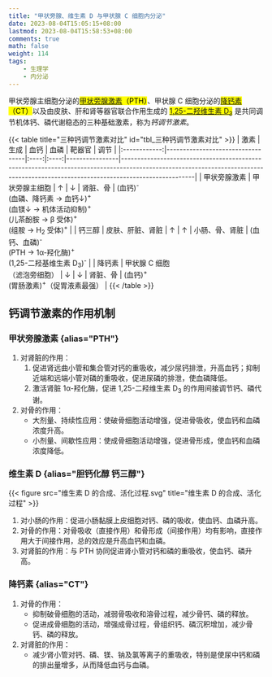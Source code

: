 ```yaml
---
title: "甲状旁腺、维生素 D 与甲状腺 C 细胞内分泌"
date: 2023-08-04T15:05:15+08:00
lastmod: 2023-08-04T15:58:53+08:00
comments: true
math: false
weight: 114
tags:
    - 生理学
    - 内分泌
---
```


甲状旁腺主细胞分泌的<mark>[甲状旁腺激素](#甲状旁腺激素)（PTH）</mark>、甲状腺 C 细胞分泌的<mark>[降钙素](#降钙素)（CT）</mark>以及由皮肤、肝和肾等器官联合作用生成的 <mark>[1,25-二羟维生素 D<sub>3</sub>](#维生素-d)</mark> 是共同调节机体钙、磷代谢稳态的三种基础激素，称为*钙调节激素*。

<!--more-->

{{< table title="三种钙调节激素对比" id="tbl_三种钙调节激素对比" >}}
|     激素     | 生成                             | 血钙 | 血磷 | 靶器官         | 调节                                                                                                                                                                             |
|:------------:|----------------------------------|:----:|:----:|----------------|----------------------------------------------------------------------------------------------------------------------------------------------------------------------------------|
| 甲状旁腺激素 | 甲状旁腺主细胞                   |   ↑  |   ↓  | 肾脏、骨       | (血钙)<sup>-</sup><br/>(血磷、降钙素 → 血钙↓)<sup>+</sup><br/>(血镁↓ → 机体活动抑制)<sup>+</sup><br/>(儿茶酚胺 → β 受体)<sup>+</sup><br/>(组胺 → H<sub>2</sub> 受体)<sup>+</sup> |
|    钙三醇    | 皮肤、肝脏、肾脏                 |   ↑  |   ↑  | 小肠、骨、肾脏 | (血钙、血磷)<sup>-</sup><br/>(PTH → 1α-羟化酶)<sup>+</sup><br/>(1,25-二羟基维生素 D<sub>3</sub>)<sup>-</sup>                                                                     |
|    降钙素    | 甲状腺 C 细胞<br/>（滤泡旁细胞） |   ↓  |   ↓  | 肾脏、骨       | (血钙)<sup>+</sup><br/>(胃肠激素)<sup>+</sup>（促胃液素最强）                                                                                                                    |
{{< /table >}}

## 钙调节激素的作用机制

### 甲状旁腺激素 {alias="PTH"}

1. 对肾脏的作用：
    1. 促进肾远曲小管和集合管对钙的重吸收，减少尿钙排泄，升高血钙；抑制近端和远端小管对磷的重吸收，促进尿磷的排泄，使血磷降低。
    2. 激活肾脏 1α-羟化酶，促进 1,25-二羟维生素 D<sub>3</sub> 的作用间接调节钙、磷代谢。
2. 对骨的作用：
    - 大剂量、持续性应用：使破骨细胞活动增强，促进骨吸收，使血钙和血磷浓度升高。
    - 小剂量、间歇性应用：使成骨细胞活动增强，促进骨形成，使血钙和血磷浓度降低。

### 维生素 D {alias="胆钙化醇 钙三醇"}

{{< figure src="维生素 D 的合成、活化过程.svg" title="维生素 D 的合成、活化过程" >}}

1. 对小肠的作用：促进小肠黏膜上皮细胞对钙、磷的吸收，使血钙、血磷升高。
2. 对骨的作用：对骨吸收（直接作用）和骨形成（间接作用）均有影响，直接作用大于间接作用，总的效应是升高血钙和血磷。
3. 对肾脏的作用：与 PTH 协同促进肾小管对钙和磷的重吸收，使血钙、磷升高。

### 降钙素 {alias="CT"}

1. 对骨的作用：
    - 抑制破骨细胞的活动，减弱骨吸收和溶骨过程，减少骨钙、磷的释放。
    - 促进成骨细胞的活动，增强成骨过程，骨组织钙、磷沉积增加，减少骨钙、磷的释放。
2. 对肾脏的作用：
    - 减少肾小管对钙、磷、镁、钠及氯等离子的重吸收，特别是使尿中钙和磷的排出量增多，从而降低血钙与血磷。
